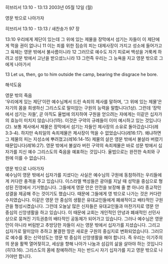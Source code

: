 히브리서 13:10 - 13:13 
2003년 05월 12일 (월)

영문 밖으로 나아가자



히브리서 13:10 - 13:13 / 새찬송가 97 장


13:10 우리에게 제단이 있는데 그 위에 있는 제물을 장막에서 섬기는 자들이 이 제단에게 먹을 권이 없나니
11 이는 죄를 위한 짐승의 피는 대제사장이 가지고 성소에 들어가고 그 육체는 영문 밖에서 불사름이니라
12 그러므로 예수도 자기 피로써 백성을 거룩케 하려고 성문 밖에서 고난을 받으셨느니라
13 그런즉 우리는 그 능욕을 지고 영문 밖으로 그에게 나아가서

13 Let us, then, go to him outside the camp, bearing the disgrace he bore.

해석도움





영문 밖의 죽음  
‘우리에게 있는 제단’이란 예수님께서 드린 속죄의 제사를 말하며, ‘그 위에 있는 제물’은 자기의 몸을 희생하신 그리스도로 말미암는 구원의 능력을 말합니다(1상). 그런데 ‘장막에서 섬기는 자들’, 곧 아직도 율법에 의지하여 구원을 얻으려는 자에게는 이같은 십자가의 효능이 미치지 않습니다(1하). 이것은 구약의 규례들이 이미 예시하고 있는 것입니다(2). 보통 제사에서 제물은 장막에서 섬기는 자들인 제사장의 소유로 돌아갔습니다(레3:3-4). 하지만 속죄일의 속죄제물은 제사장이 먹을 수 없었습니다(레16:17). 왜냐하면 그 제물의 피는 지성소에 뿌려졌고(레16:14-15) 제물의 살은 영문 밖에서 불살라 버렸기 때문입니다(레16:27). 영문 밖에서 불살라 버린 구약의 속죄제물은 바로 성문 밖에서 십자가를 지신 예수 그리스도의 죽음을 예표하는 것입니다. 율법으로는 완전한 속죄와 구원에 이를 수 없습니다. 

영문 밖으로 나아가자  
예수님이 영문 밖에서 십자가를 지셨다는 사실은 예수님의 구원에 동참하려는 우리들에게 커다란 충격을 주고 있습니다. 이스라엘 백성들은 광야를 지날 때 성막을 중심으로 형성된 진영에서 기거했습니다. 그들에게 영문 안은 안전을 보장해 줄 뿐 아니라 종교적인 성결을 제공해 주는 것이기도 했습니다. 때문에 그들에게 영 밖으로 나가는 것은 커다란 수치였습니다. 이같은 영문 안 중심의 생활은 유대교인들에게 폐쇄적이고 배타적인 구원관을 형성시켰습니다. 그런데 오늘날 많은 신자들은 유대교인들과 마찬가지로 영문 안 중심의 신앙생활을 하고 있습니다. 이 때문에 교회는 개인적인 안녕과 폐쇄적인 선민사상으로 뭉쳐진 기득권층의 배타적인 공동체가 되어가고 있습니다. 그러나 예수님은 영문 안이 아니라 버림받고 추방당한 자들이 사는 영문 밖에서 십자가를 지셨습니다. 그리고 십자가로 말미암아 추하고 불결한 땅은 새로운 구원의 중심지로 변화되었습니다. 그러므로 예수를 좇는 신약성도는 영문 밖 중심의 신앙생활을 해야 합니다. 즉 우리는 이기주의의 문을 활짝 열어젖히고, 세상을 향해 나아가 나눔과 섬김의 삶을 살아야 하는 것입니다(히13:16). 그리스도의 몸에 참예하려는 자는 반드시 자기 십자가를 지고 영문 밖으로 나가야만 합니다.